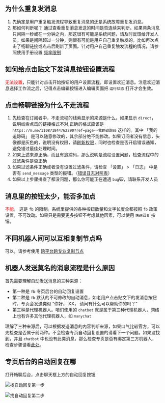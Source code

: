 ## 为什么重复发消息

1. 先确定是用户重复触发流程导致重复消息的还是系统故障重复发消息。
2. 那如何判断呢？
    通过查看重复消息发送的时间是否连续来判断。如果两条消息只间隔一秒或在一分钟之内，那这很有可能是系统问题，请及时反馈给开发人员。如果是间隔超过一分钟，则很有可能是用户自己重复触发的，比如再次点击了畅聊链接或点击后刷新了页面。针对用户自己重复触发流程的情况，请参照使用手册设置 [频率限制](../guide/workflow/node/condition.md#常用模板)

## 如何给点击贴文下发消息按钮设置流程

<span style="color:red" >无法设置</span>，只能针对点击开始按钮的用户设置流程，即设置欢迎消息。注意欢迎消息选择工作流之后，记得点击编辑按钮进入编辑页面把 `运行状态` 打开才会生效。

## 点击畅聊链接为什么不走流程

1. 先检查在订阅者中，不走流程的线索显示的来源是什么。如果显示 `direct`，说明线索点击的链接格式不对,正确的格式应该是 `https://m.me/110871844762290?ref=page--我的追踪码` 这样的。其中 「我的追踪码」 是可以随意修改的，其余部分绝不能修改。如果订阅者没有信息，头像都是灰色的，说明没有权限，请[刷新权限](./auth#如何刷新权限)，同时也检查是否开启错误通知，避免错过最佳处理时间。
2. 如果上述来源正确，而且有追踪码，那么说明是流程设置问题，检查流程中的过滤条件是否正确
3. 如果过滤条件正确或者没有设置过滤条件，请检查 「设置」 > 「日志」 中是否有 `send_message` 类型的报错。（[错误日志对照表](./ERROR.md)）
4. 如果以上步骤排查了都没问题，那么你可能正在遭遇 `bug`🙀，请联系开发人员

## 消息里的按钮太少，能否多加点

<span style="color:red" >不能</span>， 这是 `fb` 的限制。系统里提供的各种按钮数量和文字长度全都按照 `fb` 政策设置，不可改动。如果只是需要更多按钮不考虑其他因素，可以使用 `快速回复` 按钮。

## 不同机器人间可以互相复制节点吗

可以，请参考使用 [跨平台跨专业复制节点](/guide/workflow/advance.html#跨平台跨专业批量复制节点)

## 机器人发送莫名的消息流程是什么原因

首先需要理解自动发送消息的三种来源：
* 第一种是 `fb` 专页后台的自动回复设置 
* 第二种是 `fb` 默认的不可修改的自动消息，如老用户点击贴文下的发消息按钮时，专页会发送类似 “你好， XX， 请问有什么可以帮助你的吗？”
* 第三种是代理机器人。咱们使用的 `chatbot` 就是属于第三种代理机器人，网络上也有许多其他代理机器人，如 `manychat`

理解了三种来源后，可以根据发送消息的内容判断来源，如果口气比较官方，可以先检查是否属于前两种。不会检查专页自动回复设置的请看下一个问题。如果没找到，并且 `chatbot` 中也没有此类消息，那么检查专页是否有绑定第三方机器人，检查步骤请看[此处](./other#如何查看专页是否绑定第三方机器人)。

## 专页后台的自动回复在哪

打开畅聊后台，点击聊天框上方的自动回复按钮

![找自动回复第一步](/imgs/autoResp1.png)

![找自动回复第二步](/imgs/autoResp2.png) 


